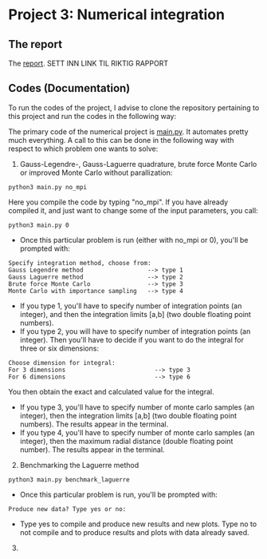 # Project 3: Numerical integration

## The report
The [report](https://github.com/reneaas/ComputationalPhysics/blob/master/projects/project2/report/Project_2_report.pdf). SETT INN LINK TIL RIKTIG RAPPORT

## Codes (Documentation)
To run the codes of the project, I advise to clone the repository pertaining to this project and run the codes in the following way:

The primary code of the numerical project is [main.py](https://github.com/reneaas/ComputationalPhysics/blob/master/projects/project3/codes/main.py). It automates pretty much everything. A call to this can be done in the following way with respect to which problem one wants to solve:

1. Gauss-Legendre-, Gauss-Laguerre quadrature, brute force Monte Carlo or improved Monte Carlo without parallization:

```console
python3 main.py no_mpi
```
Here you compile the code by typing "no_mpi". If you have already compiled it, and just want to change some of the input parameters, you call:
```console
python3 main.py 0
```

  * Once this particular problem is run (either with no_mpi or 0), you'll be prompted with:
  ```console
Specify integration method, choose from:
Gauss Legendre method                  --> type 1
Gauss Laguerre method                  --> type 2
Brute force Monte Carlo                --> type 3
Monte Carlo with importance sampling   --> type 4
```
- If you type 1, you'll have to specify number of integration points (an integer), and then the integration limits [a,b] (two double floating point numbers).
- If you type 2, you will have to specify number of integration points (an integer). Then you'll have to decide if you want to do the integral for three or six dimensions:
```console
Choose dimension for integral:
For 3 dimensions                         --> type 3
For 6 dimensions                         --> type 6
```
You then obtain the exact and calculated value for the integral.
- If you type 3, you'll have to specify number of monte carlo samples (an integer), then the integration limits [a,b] (two double floating point numbers). The results appear in the terminal.
- If you type 4, you'll have to specify number of monte carlo samples (an integer), then the maximum radial distance (double floating point number). The results appear in the terminal.

2. Benchmarking the Laguerre method
```console
python3 main.py benchmark_laguerre
```
* Once this particular problem is run, you'll be prompted with:
```console
Produce new data? Type yes or no:
```
  - Type yes to compile and produce new results and new plots. Type no to not compile and to produce results and plots with data already saved.

3.
